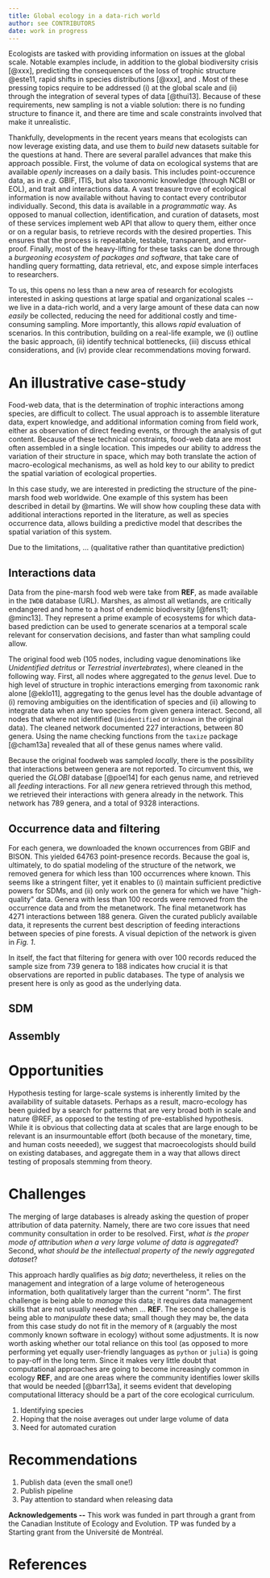 ```yaml
---
title: Global ecology in a data-rich world
author: see CONTRIBUTORS
date: work in progress
---
```


Ecologists are tasked with providing information on issues at the global scale.
Notable examples include, in addition to the global biodiversity crisis [@xxx],
predicting the consequences of the loss of trophic structure @este11, rapid
shifts in species distributions [@xxx], and <!-- TODO add a few -->. Most of
these pressing topics require to be addressed (i) at the global scale and (ii)
through the integration of several types of data [@thui13]. Because of these
requirements, new sampling is not a viable solution: there is no funding
structure to finance it, and there are time and scale constraints involved that
make it unrealistic.

Thankfully, developments in the recent years means that ecologists can now
leverage existing data, and use them to *build* new datasets suitable for the
questions at hand. There are several parallel advances that make this approach
possible. First, the volume of data on ecological systems that are available
*openly* increases on a daily basis. This includes point-occurence data, as in
*e.g.* GBIF, ITIS, but also taxonomic knowledge (through NCBI or EOL), and trait
and interactions data. A vast treasure trove of ecological information is now
available without having to contact every contributor individually. Second, this
data is available in a *programmatic* way. As opposed to manual collection,
identification, and curation of datasets, most of these services implement web
API that allow to query them, either once or on a regular basis, to retrieve
records with the desired properties. This ensures that the process is
repeatable, testable, transparent, and error-proof. Finally, most of the
heavy-lifting for these tasks can be done through a *burgeoning ecosystem of
packages and software*, that take care of handling query formatting, data
retrieval, etc, and expose simple interfaces to researchers.

To us, this opens no less than a new area of research for ecologists interested
in asking questions at large spatial and organizational scales -- we live in a
data-rich world, and a very large amount of these data can now *easily* be
collected, reducing the need for additional costly and time-consuming sampling.
More importantly, this allows *rapid* evaluation of scenarios. In this
contribution, building on a real-life example, we (i) outline the basic
approach, (ii) identify technical bottlenecks, (iii) discuss ethical
considerations, and (iv) provide clear recommendations moving forward.
<!--XXX meta-discourse is awful but we need to convince people -->

# An illustrative case-study

Food-web data, that is the determination of trophic interactions among species,
are difficult to collect. The usual approach is to assemble literature data,
expert knowledge, and additional information coming from field work, either as
observation of direct feeding events, or through the analysis of gut content.
Because of these technical constraints, food-web data are most often assembled
in a single location. This impedes our ability to address the variation of their
structure in space, which may both translate the action of macro-ecological
mechanisms, as well as hold key to our ability to predict the spatial variation
of ecological properties.

In this case study, we are interested in predicting the structure of the
pine-marsh food web worldwide. One example of this system has been described in
detail by @martins. We will show how coupling these data with additional
interactions reported in the literature, as well as species occurrence data,
allows building a predictive model that describes the spatial variation of this
system.

Due to the limitations, ... (qualitative rather than quantitative prediction)

## Interactions data

Data from the pine-marsh food web were take from **REF**, as made available in
the `IWDB` database (URL). Marshes, as almost all wetlands, are critically
endangered and home to a host of endemic biodiversity [@fens11; @minc13]. They
represent a prime example of ecosystems for which data-based prediction can be
used to generate scenarios at a temporal scale relevant for conservation
decisions, and faster than what sampling could allow.

The original food web (105 nodes, including vague denominations like
*Unidentified detritus* or *Terrestrial invertebrates*), where cleaned in the
following way. First, all nodes where aggregated to the *genus* level. Due to
high level of structure in trophic interactions emerging from taxonomic rank
alone [@eklo11], aggregating to the genus level has the double advantage of (i)
removing ambiguities on the identification of species and (ii) allowing to
integrate data when any two species from given genera interact. Second, all
nodes that where not identified (`Unidentified` or `Unknown` in the original
data). The cleaned network documented 227 interactions, between 80 genera. Using
the name checking functions from the `taxize` package [@cham13a] revealed that
all of these genus names where valid.

Because the original foodweb was sampled *locally*, there is the possibility
that interactions between genera are not reported. To circumvent this, we
queried the *GLOBI* database [@poel14] for each genus name, and retrieved all
*feeding* interactions. For all *new* genera retrieved through this method, we
retrieved their interactions with genera already in the network. This network
has 789 genera, and a total of 9328 interactions.

## Occurrence data and filtering

For each genera, we downloaded the known occurrences from GBIF and BISON. This
yielded 64763 point-presence records. Because the goal is, ultimately, to do
spatial modeling of the structure of the network, we removed genera for which
less than 100 occurrences where known. This seems like a stringent filter, yet
it enables to (i) maintain sufficient predictive powers for SDMs, and (ii) only
work on the genera for which we have "high-quality" data. Genera with less than
100 records were removed from the occurrence data and from the metanetwork. The
final metanetwork has 4271 interactions between 188 genera. Given the curated
publicly available data, it represents the current best description of feeding
interactions between species of pine forests. A visual depiction of the network
is given in *Fig. 1*.

In itself, the fact that filtering for genera with over 100 records reduced the
sample size from 739 genera to 188 indicates how crucial it is that observations
are reported in public databases. The type of analysis we present here is only
as good as the underlying data.

## SDM



## Assembly

# Opportunities

<!-- FIXME this paragraph doesn't fit anywhere (yet) -->
Hypothesis testing for large-scale systems is inherently limited by the
availability of suitable datasets. Perhaps as a result, macro-ecology has been
guided by a search for patterns that are very broad both in  scale and nature
@REF, as opposed to the testing of pre-established hypothesis. While it is
obvious that collecting data at scales that are large enough to be relevant is
an insurmountable effort (both because of the monetary, time, and human costs
neeeded), we suggest that macroecologists should build on existing databases,
and aggregate them in a way that allows direct testing of proposals stemming
from theory.

# Challenges

<!-- XXX Attribution stacking -->
The merging of large databases is already asking the question of proper
attribution of data paternity. Namely, there are two core issues that need
community consultation in order to be resolved. First, *what is the proper mode
of attribution when a very large volume of data is aggregated*? Second, *what
should be the intellectual property of the newly aggregated dataset*?

<!-- XXX Computational issues -->

This approach hardly qualifies as *big data*; nevertheless, it relies on the
management and integration of a large volume of heterogeneous information, both
qualitatively larger than the current "norm". The first challenge is being able
to *manage* this data; it requires data management skills that are not usually
needed when ... **REF**. The second challenge is being able to *manipulate*
these data; small though they may be, the data from this case study do not fit
in the memory of `R` (arguably the most commonly known software in ecology)
without some adjustments. It is now worth asking whether our total reliance on
this tool (as opposed to more performing yet equally user-friendly languages as
`python` or `julia`) is going to pay-off in the long term. Since it makes very
little doubt that computational approaches are going to become increasingly
common in ecology **REF**, and are one areas where the community identifies
lower skills that would be needed [@barr13a], it seems evident that developing
computational litteracy should be a part of the core ecological curriculum.

<!-- XXX Homogeneous identification -->
1. Identifying species
2. Hoping that the noise averages out under large volume of data
3. Need for automated curation

# Recommendations

1. Publish data (even the small one!)
2. Publish pipeline
3. Pay attention to standard when releasing data

**Acknowledgements --** This work was funded in part through a grant from the
Canadian Institute of Ecology and Evolution. TP was funded by a Starting grant
from the Université de Montréal.

# References
